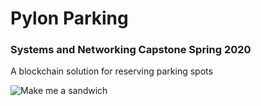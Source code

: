# Pylon Parking
### Systems and Networking Capstone Spring 2020

A blockchain solution for reserving parking spots

![Make me a sandwich](.media/sandwich.png)
